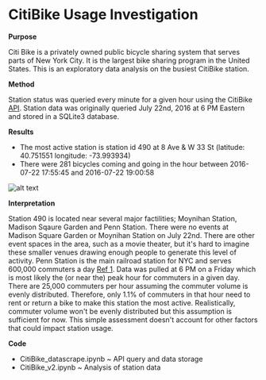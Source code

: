 # CitiBike Usage Investigation

**Purpose**

Citi Bike is a privately owned public bicycle sharing system that serves parts of New York City. It is the largest bike sharing program in the United States. This is an exploratory data analysis on the busiest CitiBike station.

**Method**

Station status was queried every minute for a given hour using the CitiBike [API](https://feeds.citibikenyc.com/stations/stations.json).  Station data was originally queried July 22nd, 2016 at 6 PM Eastern and stored in a SQLite3 database.

**Results**

* The most active station is station id 490 at 8 Ave & W 33 St (latitude: 40.751551 longitude: -73.993934)
* There were 281 bicycles coming and going in the hour between 2016-07-22 17:55:45 and 2016-07-22 19:00:58

![alt text](https://raw.githubusercontent.com/silkaitis/CitiBike/master/CitiBike_Usage.png)

**Interpretation**

Station 490 is located near several major factilities; Moynihan Station, Madison Sqaure Garden and Penn Station. There were no events at Madison Square Garden or Moynihan Station on July 22nd. There are other event spaces in the area, such as a movie theater, but it's hard to imagine these smaller venues drawing enough people to generate this level of activity. Penn Station is the main railroad station for NYC and serves 600,000 commuters a day [Ref 1](https://en.wikipedia.org/wiki/Pennsylvania_Station_(New_York_City)). Data was pulled at 6 PM on a Friday which is most likely the (or near the) peak hour for commuters in a given day.
There are 25,000 commuters per hour assuming the commuter volume is evenly distributed. Therefore, only 1.1% of commuters in that hour need to rent or return a bike to make this station the most active. Realistically, commuter volume won't be evenly distributed but this assumption is sufficient for now. This simple assessment doesn't account for other factors that could impact station usage.

**Code**

* CitiBike_datascrape.ipynb ~ API query and data storage
* CitiBike_v2.ipynb ~ Analysis of station data
